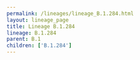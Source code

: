 ```yaml
---
permalink: /lineages/lineage_B.1.284.html
layout: lineage_page
title: Lineage B.1.284
lineage: B.1.284
parent: B.1
children: ['B.1.284']
---
```

